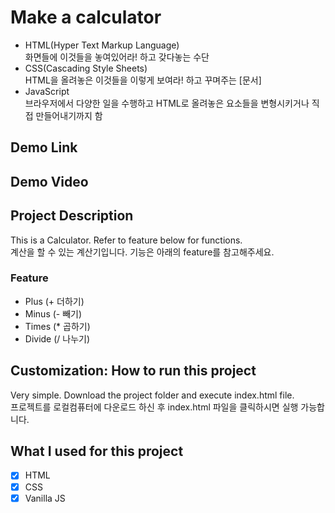 # Make a calculator
- HTML(Hyper Text Markup Language)  
화면들에 이것들을 놓여있어라! 하고 갖다놓는 수단
- CSS(Cascading Style Sheets)  
HTML을 올려놓은 이것들을 이렇게 보여라! 하고 꾸며주는 [문서]
- JavaScript  
브라우저에서 다양한 일을 수행하고 HTML로 올려놓은 요소들을 변형시키거나 직접 만들어내기까지 함

## Demo Link

## Demo Video

## Project Description 
This is a Calculator. Refer to feature below for functions.  
계산을 할 수 있는 계산기입니다. 기능은 아래의 feature를 참고해주세요.
### Feature 
- Plus (+ 더하기)
- Minus (- 빼기)
- Times (* 곱하기)
- Divide (/ 나누기)

## Customization: How to run this project
Very simple. Download the project folder and execute index.html file.  
프로젝트를 로컬컴퓨터에 다운로드 하신 후 index.html 파일을 클릭하시면 실행 가능합니다.

## What I used for this project 
 - [X] HTML
 - [X] CSS
 - [X] Vanilla JS
